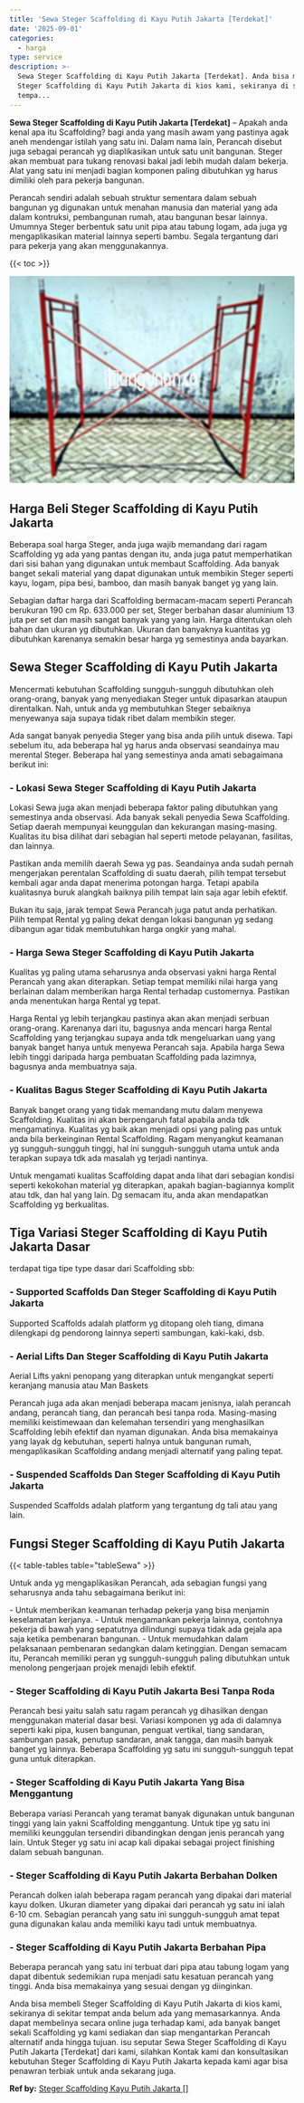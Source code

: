 ```yaml
---
title: 'Sewa Steger Scaffolding di Kayu Putih Jakarta [Terdekat]'
date: '2025-09-01'
categories:
  - harga
type: service
description: >-
  Sewa Steger Scaffolding di Kayu Putih Jakarta [Terdekat]. Anda bisa membeli
  Steger Scaffolding di Kayu Putih Jakarta di kios kami, sekiranya di sekitar
  tempa...
---
```


**Sewa Steger Scaffolding di Kayu Putih Jakarta \[Terdekat\]** – Apakah anda kenal apa itu Scaffolding? bagi anda yang masih awam yang pastinya agak aneh mendengar istilah yang satu ini. Dalam nama lain, Perancah disebut juga sebagai perancah yg diaplikasikan untuk satu unit bangunan. Steger akan membuat para tukang renovasi bakal jadi lebih mudah dalam bekerja. Alat yang satu ini menjadi bagian komponen paling dibutuhkan yg harus dimiliki oleh para pekerja bangunan.

Perancah sendiri adalah sebuah struktur sementara dalam sebuah bangunan yg digunakan untuk menahan manusia dan material yang ada dalam kontruksi, pembangunan rumah, atau bangunan besar lainnya. Umumnya Steger berbentuk satu unit pipa atau tabung logam, ada juga yg mengaplikasikan material lainnya seperti bambu. Segala tergantung dari para pekerja yang akan menggunakannya.

{{< toc >}}

![Sewa Steger Scaffolding di Kayu Putih Jakarta [Terdekat]](/images/sewa-scaffolding-steger-01.png)

## Harga Beli Steger Scaffolding di Kayu Putih Jakarta

Beberapa soal harga Steger, anda juga wajib memandang dari ragam Scaffolding yg ada yang pantas dengan itu, anda juga patut memperhatikan dari sisi bahan yang digunakan untuk membaut Scaffolding. Ada banyak banget sekali material yang dapat digunakan untuk membikin Steger seperti kayu, logam, pipa besi, bamboo, dan masih banyak banget yg yang lain.

Sebagian daftar harga dari Scaffolding bermacam-macam seperti Perancah berukuran 190 cm Rp. 633.000 per set, Steger berbahan dasar aluminium 13 juta per set dan masih sangat banyak yang yang lain. Harga ditentukan oleh bahan dan ukuran yg dibutuhkan. Ukuran dan banyaknya kuantitas yg dibutuhkan karenanya semakin besar harga yg semestinya anda bayarkan.

## Sewa Steger Scaffolding di Kayu Putih Jakarta

Mencermati kebutuhan Scaffolding sungguh-sungguh dibutuhkan oleh orang-orang, banyak yang menyediakan Steger untuk dipasarkan ataupun direntalkan. Nah, untuk anda yg membutuhkan Steger sebaiknya menyewanya saja supaya tidak ribet dalam membikin steger.

Ada sangat banyak penyedia Steger yang bisa anda pilih untuk disewa. Tapi sebelum itu, ada beberapa hal yg harus anda observasi seandainya mau merental Steger. Beberapa hal yang semestinya anda amati sebagaimana berikut ini:

### \- Lokasi Sewa Steger Scaffolding di Kayu Putih Jakarta

Lokasi Sewa juga akan menjadi beberapa faktor paling dibutuhkan yang semestinya anda observasi. Ada banyak sekali penyedia Sewa Scaffolding. Setiap daerah mempunyai keunggulan dan kekurangan masing-masing. Kualitas itu bisa dilihat dari sebagian hal seperti metode pelayanan, fasilitas, dan lainnya.

Pastikan anda memilih daerah Sewa yg pas. Seandainya anda sudah pernah mengerjakan perentalan Scaffolding di suatu daerah, pilih tempat tersebut kembali agar anda dapat menerima potongan harga. Tetapi apabila kualitasnya buruk alangkah baiknya pilih tempat lain saja agar lebih efektif.

Bukan itu saja, jarak tempat Sewa Perancah juga patut anda perhatikan. Pilih tempat Rental yg paling dekat dengan lokasi bangunan yg sedang dibangun agar tidak membutuhkan harga ongkir yang mahal.

### \- Harga Sewa Steger Scaffolding di Kayu Putih Jakarta

Kualitas yg paling utama seharusnya anda observasi yakni harga Rental Perancah yang akan diterapkan. Setiap tempat memiliki nilai harga yang berlainan dalam memberikan harga Rental terhadap customernya. Pastikan anda menentukan harga Rental yg tepat.

Harga Rental yg lebih terjangkau pastinya akan akan menjadi serbuan orang-orang. Karenanya dari itu, bagusnya anda mencari harga Rental Scaffolding yang terjangkau supaya anda tdk mengeluarkan uang yang banyak banget hanya untuk menyewa Perancah saja. Apabila harga Sewa lebih tinggi daripada harga pembuatan Scaffolding pada lazimnya, bagusnya anda membuatnya saja.

### \- Kualitas Bagus Steger Scaffolding di Kayu Putih Jakarta

Banyak banget orang yang tidak memandang mutu dalam menyewa Scaffolding. Kualitas ini akan berpengaruh fatal apabila anda tdk mengamatinya. Kualitas yg baik akan menjadi opsi yang paling pas untuk anda bila berkeinginan Rental Scaffolding. Ragam menyangkut keamanan yg sungguh-sungguh tinggi, hal ini sungguh-sungguh utama untuk anda terapkan supaya tdk ada masalah yg terjadi nantinya.

Untuk mengamati kualitas Scaffolding dapat anda lihat dari sebagian kondisi seperti kekokohan material yg diterapkan, apakah bagian-bagiannya komplit atau tdk, dan hal yang lain. Dg semacam itu, anda akan mendapatkan Scaffolding yg berkualitas.

## Tiga Variasi Steger Scaffolding di Kayu Putih Jakarta Dasar

terdapat tiga tipe type dasar dari Scaffolding sbb:

### \- Supported Scaffolds Dan Steger Scaffolding di Kayu Putih Jakarta

Supported Scaffolds adalah platform yg ditopang oleh tiang, dimana dilengkapi dg pendorong lainnya seperti sambungan, kaki-kaki, dsb.

### \- Aerial Lifts Dan Steger Scaffolding di Kayu Putih Jakarta

Aerial Lifts yakni penopang yang diterapkan untuk mengangkat seperti keranjang manusia atau Man Baskets

Perancah juga ada akan menjadi beberapa macam jenisnya, ialah perancah andang, perancah tiang, dan perancah besi tanpa roda. Masing-masing memiliki keistimewaan dan kelemahan tersendiri yang menghasilkan Scaffolding lebih efektif dan nyaman digunakan. Anda bisa memakainya yang layak dg kebutuhan, seperti halnya untuk bangunan rumah, mengaplikasikan Scaffolding andang menjadi alternatif yang paling tepat.

### \- Suspended Scaffolds Dan Steger Scaffolding di Kayu Putih Jakarta

Suspended Scaffolds adalah platform yang tergantung dg tali atau yang lain.

## Fungsi Steger Scaffolding di Kayu Putih Jakarta

{{< table-tables table="tableSewa" >}}

Untuk anda yg mengaplikasikan Perancah, ada sebagian fungsi yang seharusnya anda tahu sebagaimana berikut ini:

\- Untuk memberikan keamanan terhadap pekerja yang bisa menjamin keselamatan kerjanya. - Untuk mengamankan pekerja lainnya, contohnya pekerja di bawah yang sepatutnya dilindungi supaya tidak ada gejala apa saja ketika pembenaran bangunan. - Untuk memudahkan dalam pelaksanaan pembenaran sedangkan dalam ketinggian. Dengan semacam itu, Perancah memiliki peran yg sungguh-sungguh paling dibutuhkan untuk menolong pengerjaan projek menajdi lebih efektif.

### \- Steger Scaffolding di Kayu Putih Jakarta Besi Tanpa Roda

Perancah besi yaitu salah satu ragam perancah yg dihasilkan dengan menggunakan material dasar besi. Variasi komponen yg ada di dalamnya seperti kaki pipa, kusen bangunan, penguat vertikal, tiang sandaran, sambungan pasak, penutup sandaran, anak tangga, dan masih banyak banget yg lainnya. Beberapa Scaffolding yg satu ini sungguh-sungguh tepat guna untuk diterapkan.

### \- Steger Scaffolding di Kayu Putih Jakarta Yang Bisa Menggantung

Beberapa variasi Perancah yang teramat banyak digunakan untuk bangunan tinggi yang lain yakni Scaffolding menggantung. Untuk tipe yg satu ini memiliki keunggulan tersendiri dibandingkan dengan jenis perancah yang lain. Untuk Steger yg satu ini acap kali dipakai sebagai project finishing dalam sebuah bangunan.

### \- Steger Scaffolding di Kayu Putih Jakarta Berbahan Dolken

Perancah dolken ialah beberapa ragam perancah yang dipakai dari material kayu dolken. Ukuran diameter yang dipakai dari perancah yg satu ini ialah 6-10 cm. Sebagian perancah yang satu ini sungguh-sungguh amat tepat guna digunakan kalau anda memiliki kayu tadi untuk membuatnya.

### \- Steger Scaffolding di Kayu Putih Jakarta Berbahan Pipa

Beberapa perancah yang satu ini terbuat dari pipa atau tabung logam yang dapat dibentuk sedemikian rupa menjadi satu kesatuan perancah yang tinggi. Anda bisa memakainya yang sesuai dengan yg diinginkan.

Anda bisa membeli Steger Scaffolding di Kayu Putih Jakarta di kios kami, sekiranya di sekitar tempat anda belum ada yang memasarkannya. Anda dapat membelinya secara online juga terhadap kami, ada banyak banget sekali Scaffolding yg kami sediakan dan siap mengantarkan Perancah alternatif anda hingga tujuan. isu seputar Sewa Steger Scaffolding di Kayu Putih Jakarta \[Terdekat\] dari kami, silahkan Kontak kami dan konsultasikan kebutuhan Steger Scaffolding di Kayu Putih Jakarta kepada kami agar bisa penawran terbiak untuk anda sekarang juga.

**Ref by:** [Steger Scaffolding Kayu Putih Jakarta []](https://id.wikipedia.org/wiki/Steger)
